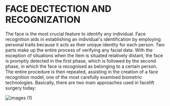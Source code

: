 # FACE DECTECTION AND RECOGNIZATION

The face is the most crucial feature to identify any individual.
Face recognition aids in establishing an individual's identification by employing personal traits 
because it acts as their unique identity for each person.
Two parts make up the entire process of verifying any facial data.
With the exception of situations when the item is situated relatively distant,
the face is promptly detected in the first phase, which is followed by the second phase,
in which the face is recognised as belonging to a certain person.
The entire procedure is then repeated, assisting in the creation of a face recognition model,
one of the most carefully examined biometric technologies.
Basically, there are two main approaches used in facelift surgery today:


![images (1)](https://user-images.githubusercontent.com/98414882/216647933-1890f7db-f46e-4d2f-90be-ea3e37ea69ed.png)
